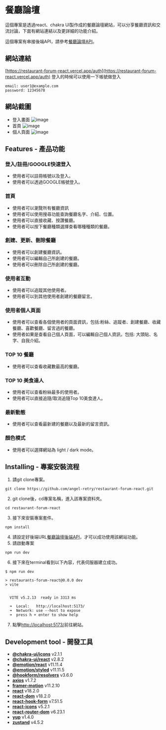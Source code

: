 # 餐廳論壇
這個專案是透過react、chakra UI製作成的餐廳論壇網站，可以分享餐廳資訊和交流討論，下面有網站連結以及更詳細的功能介紹。

這個專案有串接後端API，請參考[餐廳論壇API](https://github.com/angel-retry/restaurant-forum-api)。

## 網站連結
[https://restaurant-forum-react.vercel.app/auth](https://restaurant-forum-react.vercel.app/auth)
登入的時候可以使用一下帳號做登入
```
email: user1@example.com
password: 12345678
```
## 網站截圖
- 登入畫面
![image](https://github.com/angel-retry/restaurant-forum-react/assets/71422058/5d76fdb0-9701-4aa2-8ef4-0edf01be3b77)
- 首頁
![image](https://github.com/angel-retry/restaurant-forum-react/assets/71422058/189ef0a1-26b4-4fb7-87cf-5dd9412c166c)
- 個人頁面
![image](https://github.com/angel-retry/restaurant-forum-react/assets/71422058/1a3f3397-2684-4abb-828a-0812a89aa84e)

## Features - 產品功能
### 登入/註冊/GOOGLE快速登入
- 使用者可以註冊帳號以及登入。
- 使用者可以透過GOOGLE帳號登入。
### 首頁
- 使用者可以瀏覽所有餐廳資訊
- 使用者可以使用搜尋功能查詢餐廳名字、介紹、位置。
- 使用者可以直接收藏、按讚餐廳。
- 使用者可以按下餐廳種類選擇查看哪種種類的餐廳。
### 創建、更新、刪除餐廳
- 使用者可以創建餐廳資訊。
- 使用者可以編輯自己所創建的餐廳。
- 使用者可以刪除自己所創建的餐廳。
### 使用者互動
- 使用者可以追蹤其他使用者。
- 使用者可以到其他使用者創建的餐廳留言。
### 使用者個人頁面
- 使用者可以查看各個使用者的頁面資訊，包括:粉絲、追蹤者、創建餐廳、收藏餐廳、喜歡餐廳、留言過的餐廳。
- 使用者如果是查看自己個人頁面，可以編輯自己個人資訊，包括: 大頭貼、名字、自我介紹。
### TOP 10 餐廳
- 使用者可以查看收藏數最高的餐廳。
### TOP 10 美食達人
- 使用者可以查看粉絲最多的使用者。
- 使用者可以直接追隨/取消追隨Top 10美食達人。
### 最新動態
- 使用者可以查看最新建的餐廳以及最新的留言資訊。
### 顏色模式
- 使用者可以選擇網站為 light / dark mode。

## Installing - 專案安裝流程
1. 請git clone專案。
```
git clone https://github.com/angel-retry/restaurant-forum-react.git
```
2. git clone後，cd專案名稱，進入該專案資料夾。
```
cd restaurant-forum-react
```
3. 接下來安裝專案套件。
```
npm install
```
4. 請設定好後端URL[餐廳論壇後端API](https://github.com/angel-retry/restaurant-forum-api)，才可以成功使用該網站功能。
5. 請啟動專案
```
npm run dev
```
6. 接下來在terminal看到以下內容，代表伺服器建立成功。
```
$ npm run dev

> restaurants-forum-react@0.0.0 dev
> vite


  VITE v5.2.13  ready in 3313 ms

  ➜  Local:   http://localhost:5173/
  ➜  Network: use --host to expose
  ➜  press h + enter to show help
```
7. 點擊[http://localhost:5173/](http://localhost:5173/)前往網站。

## Development tool - 開發工具
- **[@chakra-ui/icons](https://www.npmjs.com/package/@chakra-ui/icons)** v2.1.1
- **[@chakra-ui/react](https://www.npmjs.com/package/@chakra-ui/react)** v2.8.2
- **[@emotion/react](https://www.npmjs.com/package/@emotion/react)** v11.11.4
- **[@emotion/styled](https://www.npmjs.com/package/@emotion/styled)** v11.11.5
- **[@hookform/resolvers](https://www.npmjs.com/package/@hookform/resolvers)** v3.6.0
- **[axios](https://www.npmjs.com/package/axios)** v1.7.2
- **[framer-motion](https://www.npmjs.com/package/framer-motion)** v11.2.10
- **[react](https://www.npmjs.com/package/react)** v18.2.0
- **[react-dom](https://www.npmjs.com/package/react-dom)** v18.2.0
- **[react-hook-form](https://www.npmjs.com/package/react-hook-form)** v7.51.5
- **[react-icons](https://www.npmjs.com/package/react-icons)** v5.2.1
- **[react-router-dom](https://www.npmjs.com/package/react-router-dom)** v6.23.1
- **[yup](https://www.npmjs.com/package/yup)** v1.4.0
- **[zustand](https://www.npmjs.com/package/zustand)** v4.5.2
